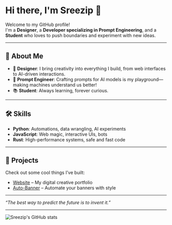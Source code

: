 # Hi there, I'm Sreezip 👋

Welcome to my GitHub profile!  
I'm a **Designer**, a **Developer specializing in Prompt Engineering**, and a **Student** who loves to push boundaries and experiment with new ideas.

---

## 🚀 About Me

- 🎨 **Designer**: I bring creativity into everything I build, from web interfaces to AI-driven interactions.
- 🤖 **Prompt Engineer**: Crafting prompts for AI models is my playground—making machines understand us better!
- 📚 **Student**: Always learning, forever curious.

---

## 🛠️ Skills

- **Python**: Automations, data wrangling, AI experiments
- **JavaScript**: Web magic, interactive UIs, bots
- **Rust**: High-performance systems, safe and fast code

---

## 🌟 Projects

Check out some cool things I’ve built:
- [Website](https://github.com/sreezip/Website) – My digital creative portfolio
- [Auto-Banner](https://github.com/sreezip/Auto-Banner) – Automate your banners with style

---

_“The best way to predict the future is to invent it.”_

---

![Sreezip's GitHub stats](https://github-readme-stats.vercel.app/api?username=sreezip&show_icons=true&theme=radical)
